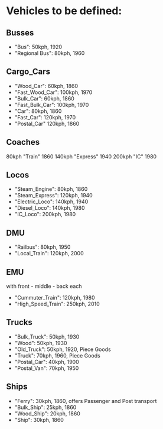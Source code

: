 # Vehicles to be defined:

## Busses

- "Bus": 50kph, 1920
- "Regional Bus": 80kph, 1960

## Cargo_Cars

- "Wood_Car": 60kph, 1860
- "Fast_Wood_Car": 100kph, 1970
- "Bulk_Car": 60kph, 1860
- "Fast_Bulk_Car": 100kph, 1970
- "Car": 80kph, 1860
- "Fast_Car": 120kph, 1970
- "Postal_Car" 120kph, 1860


## Coaches

80kph "Train" 1860
140kph "Express" 1940
200kph "IC" 1980

## Locos

- "Steam_Engine": 80kph, 1860
- "Steam_Express": 120kph, 1940
- "Electric_Loco": 140kph, 1940
- "Diesel_Loco": 140kph, 1980
- "IC_Loco": 200kph, 1980


## DMU
- "Railbus": 80kph, 1950
- "Local_Train": 120kph, 2000


## EMU

with front - middle - back each
- "Cummuter_Train": 120kph, 1980
- "High_Speed_Train": 250kph, 2010

## Trucks

- "Bulk_Truck": 50kph, 1930
- "Wood": 50kph, 1930
- "Old_Truck": 50kph, 1920, Piece Goods
- "Truck": 70kph, 1960, Piece Goods
- "Postal_Car": 40kph, 1900
- "Postal_Van": 70kph, 1950


## Ships
- "Ferry": 30kph, 1860, offers Passenger and Post transport
- "Bulk_Ship": 25kph, 1860
- "Wood_Ship": 20kph, 1860
- "Ship": 30kph, 1860